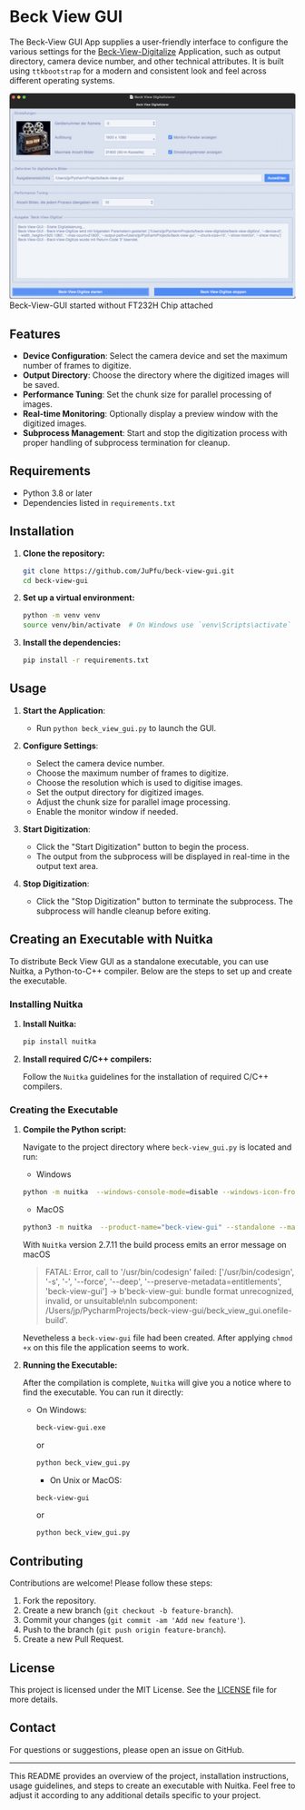 # Beck View GUI

The Beck-View GUI App supplies a user-friendly interface to configure the various settings for the [Beck-View-Digitalize](https://github.com/JuPfu/beck-view-digitalize)
Application, such as output directory, camera device number, and other technical attributes. It is built
using `ttkbootstrap` for a modern and consistent look and feel across different operating systems.

![Beck View GUI](./assets/img/beck-view-gui.png)
Beck-View-GUI started without FT232H Chip attached

## Features

- **Device Configuration**: Select the camera device and set the maximum number of frames to digitize.
- **Output Directory**: Choose the directory where the digitized images will be saved.
- **Performance Tuning**: Set the chunk size for parallel processing of images.
- **Real-time Monitoring**: Optionally display a preview window with the digitized images.
- **Subprocess Management**: Start and stop the digitization process with proper handling of subprocess termination for cleanup.

## Requirements

- Python 3.8 or later
- Dependencies listed in `requirements.txt`

## Installation

1. **Clone the repository:**

    ```sh
    git clone https://github.com/JuPfu/beck-view-gui.git
    cd beck-view-gui
    ```

2. **Set up a virtual environment:**

    ```sh
    python -m venv venv
    source venv/bin/activate  # On Windows use `venv\Scripts\activate`
    ```

3. **Install the dependencies:**

    ```sh
    pip install -r requirements.txt
    ```

## Usage

1. **Start the Application**:
   - Run `python beck_view_gui.py` to launch the GUI.

2. **Configure Settings**:
   - Select the camera device number.
   - Choose the maximum number of frames to digitize.
   - Choose the resolution which is used to digitise images.
   - Set the output directory for digitized images.
   - Adjust the chunk size for parallel image processing.
   - Enable the monitor window if needed.

3. **Start Digitization**:
   - Click the "Start Digitization" button to begin the process.
   - The output from the subprocess will be displayed in real-time in the output text area.

4. **Stop Digitization**:
   - Click the "Stop Digitization" button to terminate the subprocess. The subprocess will handle cleanup before exiting.

## Creating an Executable with Nuitka

To distribute Beck View GUI as a standalone executable, you can use Nuitka, a Python-to-C++ compiler. Below are the steps to set up and create the executable.

### Installing Nuitka

1. **Install Nuitka:**

    ```sh
    pip install nuitka
    ```

2. **Install required C/C++ compilers:**

    Follow the `Nuitka` guidelines for the installation of required C/C++ compilers.

### Creating the Executable

1. **Compile the Python script:**

    Navigate to the project directory where `beck-view_gui.py` is located and run:

   -  Windows
   ```sh
   python -m nuitka  --windows-console-mode=disable --windows-icon-from-ico=beck-view-digitize.png -o "beck-view-gui" beck_view_gui.py
   ```
   -  MacOS

   ```sh
   python3 -m nuitka  --product-name="beck-view-gui" --standalone --macos-app-icon=beck-view-digitize.png --macos-app-mode=gui --onefile --enable-plugin=tk-inter --tcl-library-dir=/opt/homebrew/Cellar/tcl-tk/9.0.1/lib --tk-library-dir=/opt/homebrew/Cellar/tcl-tk/9.0.1/lib --static-libpython=no -o "beck-view-gui" beck_view_gui.py
   ```
   With `Nuitka` version 2.7.11 the build process emits an error message on macOS

    >  FATAL: Error, call to '/usr/bin/codesign' failed: ['/usr/bin/codesign', '-s', '-', '--force', '--deep', '--preserve-metadata=entitlements', 'beck-view-gui'] -> b'beck-view-gui: bundle format unrecognized, invalid, or unsuitable\nIn subcomponent: /Users/jp/PycharmProjects/beck-view-gui/beck_view_gui.onefile-build'.

   Nevetheless a `beck-view-gui` file had been created. After applying `chmod +x` on this file the application seems to work.


2. **Running the Executable:**

    After the compilation is complete, `Nuitka` will give you a notice where to find the executable. You can run it directly:

    - On Windows:

        ```sh
        beck-view-gui.exe
        ```
      or
         ```bat
         python beck_view_gui.py
         ```
       - On Unix or MacOS:

        ```sh
        beck-view-gui
        ```
      or
         ```sh
         python beck_view_gui.py
         ```
      
## Contributing

Contributions are welcome! Please follow these steps:

1. Fork the repository.
2. Create a new branch (`git checkout -b feature-branch`).
3. Commit your changes (`git commit -am 'Add new feature'`).
4. Push to the branch (`git push origin feature-branch`).
5. Create a new Pull Request.

## License

This project is licensed under the MIT License. See the [LICENSE](LICENSE) file for more details.

## Contact

For questions or suggestions, please open an issue on GitHub.

------
This README provides an overview of the project, installation instructions, usage guidelines, and steps to create an executable with Nuitka. Feel free to adjust it according to any additional details specific to your project.
